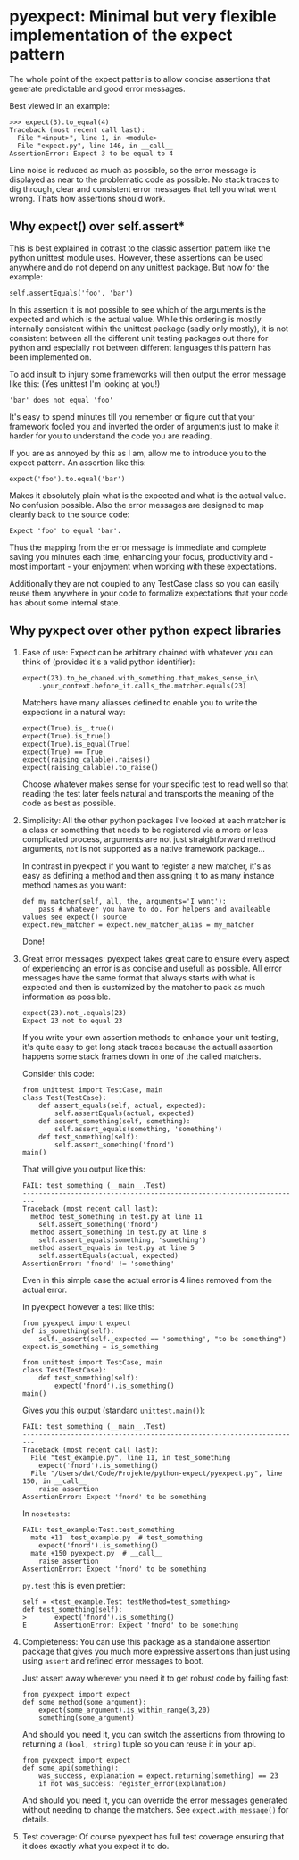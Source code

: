 # pyexpect: Minimal but very flexible implementation of the expect pattern

The whole point of the expect patter is to allow concise assertions 
that generate predictable and good error messages.

Best viewed in an example:

    >>> expect(3).to_equal(4)
    Traceback (most recent call last):
      File "<input>", line 1, in <module>
      File "expect.py", line 146, in __call__
    AssertionError: Expect 3 to be equal to 4
    

Line noise is reduced as much as possible, so the error message is displayed as near to the problematic code as possible. No stack traces to dig through, clear and consistent error messages that tell you what went wrong. Thats how assertions should work.

## Why expect() over self.assert*

This is best explained in cotrast to the classic assertion pattern like the python
unittest module uses. However, these assertions can be used anywhere and do not 
depend on any unittest package. But now for the example:

    self.assertEquals('foo', 'bar')

In this assertion it is not possible to see which of the arguments is the expected 
and which is the actual value. While this ordering is mostly internally consistent 
within the unittest package (sadly only mostly), it is not consistent between all 
the different unit testing packages out there for python and especially not between
different languages this pattern has been implemented on.

To add insult to injury some frameworks will then output the error message like this:
(Yes unittest I'm looking at you!)

    'bar' does not equal 'foo'

It's easy to spend minutes till you remember or figure out that your framework 
fooled you and inverted the order of arguments just to make it harder for you to 
understand the code you are reading.

If you are as annoyed by this as I am, allow me to introduce you to the expect pattern. 
An assertion like this:

    expect('foo').to.equal('bar')

Makes it absolutely plain what is the expected and what is the actual value. 
No confusion possible. Also the error messages are designed to map cleanly back
to the source code:

    Expect 'foo' to equal 'bar'.

Thus the mapping from the error message is immediate and complete saving you minutes 
each time, enhancing your focus, productivity and - most important - your enjoyment 
when working with these expectations.

Additionally they are not coupled to any TestCase class so you can easily reuse them 
anywhere in your code to formalize expectations that your code has about some internal state.

## Why pyxpect over other python expect libraries

1.  Ease of use: Expect can be arbitrary chained with whatever you can think of (provided it's a valid python identifier):
    
        expect(23).to_be_chaned.with_something.that_makes_sense_in\
            .your_context.before_it.calls_the.matcher.equals(23)
    
    Matchers have many aliasses defined to enable you to write the expections in a natural way:
    
        expect(True).is_.true()
        expect(True).is_true()
        expect(True).is_equal(True)
        expect(True) == True
        expect(raising_calable).raises()
        expect(raising_calable).to_raise()
    
    Choose whatever makes sense for your specific test to read well so that reading the test later feels natural and transports the meaning of the code as best as possible.

1.  Simplicity: All the other python packages I've looked at each matcher is a class or something that needs to be registered via a more or less complicated process, arguments are not just straightforward method arguments, `not` is not supported as a native framework package...
    
    In contrast in pyexpect if you want to register a new matcher, it's as easy as defining a method and then assigning it to as many instance method names as you want:
    
        def my_matcher(self, all, the, arguments='I want'):
            pass # whatever you have to do. For helpers and availeable values see expect() source
        expect.new_matcher = expect.new_matcher_alias = my_matcher
    
    Done!

1.  Great error messages: pyexpect takes great care to ensure every aspect of experiencing an error is as concise and usefull as possible. All error messages have the same format that always starts with what is expected and then is customized by the matcher to pack as much information as possible.
    
        expect(23).not_.equals(23)
        Expect 23 not to equal 23
    
    If you write your own assertion methods to enhance your unit testing, it's quite easy to get long stack traces because the actuall assertion happens some stack frames down in one of the called matchers.
    
    Consider this code:
    
        from unittest import TestCase, main
        class Test(TestCase):
            def assert_equals(self, actual, expected):
                self.assertEquals(actual, expected)
            def assert_something(self, something):
                self.assert_equals(something, 'something')
            def test_something(self):
                self.assert_something('fnord')
        main()
    
    That will give you output like this:
    
        FAIL: test_something (__main__.Test)
        ----------------------------------------------------------------------
        Traceback (most recent call last):
          method test_something in test.py at line 11
            self.assert_something('fnord')
          method assert_something in test.py at line 8
            self.assert_equals(something, 'something')
          method assert_equals in test.py at line 5
            self.assertEquals(actual, expected)
        AssertionError: 'fnord' != 'something'
    
    Even in this simple case the actual error is 4 lines removed from the actual error.
    
    In pyexpect however a test like this:
    
        from pyexpect import expect
        def is_something(self):
            self._assert(self._expected == 'something', "to be something")
        expect.is_something = is_something
        
        from unittest import TestCase, main
        class Test(TestCase):
            def test_something(self):
                expect('fnord').is_something()
        main()
    
    Gives you this output (standard `unittest.main()`):
    
        FAIL: test_something (__main__.Test)
        ----------------------------------------------------------------------
        Traceback (most recent call last):
          File "test_example.py", line 11, in test_something
            expect('fnord').is_something()
          File "/Users/dwt/Code/Projekte/python-expect/pyexpect.py", line 150, in __call__
            raise assertion
        AssertionError: Expect 'fnord' to be something
    
    In `nosetests`:
        
        FAIL: test_example:Test.test_something
          mate +11  test_example.py  # test_something
            expect('fnord').is_something()
          mate +150 pyexpect.py  # __call__
            raise assertion
        AssertionError: Expect 'fnord' to be something
        
    `py.test` this is even prettier:
        
        self = <test_example.Test testMethod=test_something>
        def test_something(self):
        >       expect('fnord').is_something()
        E       AssertionError: Expect 'fnord' to be something
    

1.  Completeness: You can use this package as a standalone assertion package that gives you much more expressive assertions than just using using `assert` and refined error messages to boot.
    
    Just assert away wherever you need it to get robust code by failing fast:
    
        from pyexpect import expect
        def some_method(some_argument):
            expect(some_argument).is_within_range(3,20)
            something(some_argument)
    
    And should you need it, you can switch the assertions from throwing to returning a `(bool, string)` tuple so you can reuse it in your api.
    
        from pyexpect import expect
        def some_api(something):
            was_success, explanation = expect.returning(something) == 23
            if not was_success: register_error(explanation)
    
    And should you need it, you can override the error messages generated without needing to change the matchers. See `expect.with_message()` for details.

1.  Test coverage: Of course pyexpect has full test coverage ensuring that it does exactly what you expect it to do.